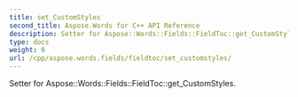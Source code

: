 ```yaml
---
title: set_CustomStyles
second_title: Aspose.Words for C++ API Reference
description: Setter for Aspose::Words::Fields::FieldToc::get_CustomStyles. 
type: docs
weight: 0
url: /cpp/aspose.words.fields/fieldtoc/set_customstyles/
---
```


Setter for Aspose::Words::Fields::FieldToc::get_CustomStyles. 

